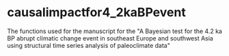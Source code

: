 # causalimpactfor4_2kaBPevent
The functions used for the manuscript for the "A Bayesian test for the 4.2 ka BP abrupt climatic change event in southeast Europe and southwest Asia using structural time series analysis of paleoclimate data"
